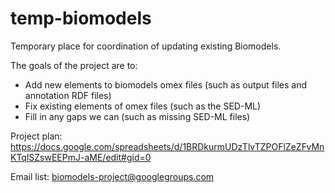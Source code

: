 # temp-biomodels
Temporary place for coordination of updating existing Biomodels.

The goals of the project are to:
* Add new elements to biomodels omex files (such as output files and annotation RDF files)
* Fix existing elements of omex files (such as the SED-ML)
* Fill in any gaps we can (such as missing SED-ML files)

Project plan:  https://docs.google.com/spreadsheets/d/1BRDkurmUDzTlvTZPOFlZeZFvMnKTqlSZswEEPmJ-aME/edit#gid=0

Email list:  biomodels-project@googlegroups.com
